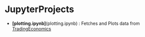 # JupyterProjects

+ **[plotting.ipynb]**(plotting.ipynb) : Fetches and Plots data from [TradingEconomics](https://www.tradingeconomics.com)

